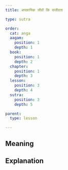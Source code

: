 ```yaml
---
title: अपकायिक जीवों कि सजीवता

type: sutra

order:
  cat: anga
  aagam: 
    position: 1
    depth: 1
  book: 
    position: 1
    depth: 2
  chapter:
    position: 1
    depth: 3
  lesson: 
    position: 3
    depth: 4
  sutra: 
    position: 3
    depth: 5

parent:
  type: lesson

---
```


## Meaning

## Explanation